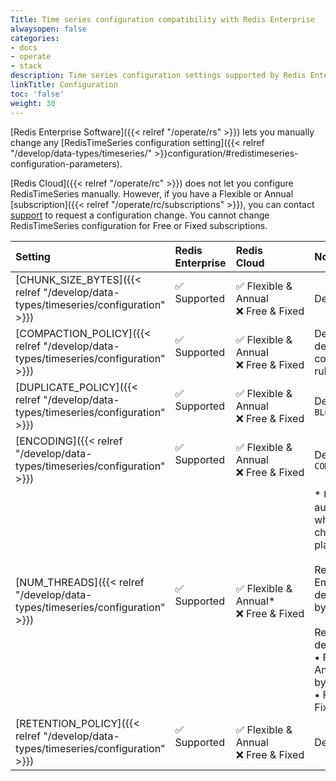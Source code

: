 ```yaml
---
Title: Time series configuration compatibility with Redis Enterprise
alwaysopen: false
categories:
- docs
- operate
- stack
description: Time series configuration settings supported by Redis Enterprise.
linkTitle: Configuration
toc: 'false'
weight: 30
---
```


[Redis Enterprise Software]({{< relref "/operate/rs" >}}) lets you manually change any [RedisTimeSeries configuration setting]({{< relref "/develop/data-types/timeseries/" >}}configuration/#redistimeseries-configuration-parameters).

[Redis Cloud]({{< relref "/operate/rc" >}}) does not let you configure RedisTimeSeries manually. However, if you have a Flexible or Annual [subscription]({{< relref "/operate/rc/subscriptions" >}}), you can contact [support](https://redis.com/company/support/) to request a configuration change. You cannot change RedisTimeSeries configuration for Free or Fixed subscriptions.

| Setting | Redis<br />Enterprise | Redis<br />Cloud | Notes |
|:--------|:----------------------|:-----------------|:------|
| [CHUNK_SIZE_BYTES]({{< relref "/develop/data-types/timeseries/configuration" >}}) | <span title="Supported">&#x2705; Supported</span><br /><span><br /></span> | <span title="Supported">&#x2705; Flexible & Annual</span><br /><span title="Not supported"><nobr>&#x274c; Free & Fixed</nobr></span> | Default: `4096` |
| [COMPACTION_POLICY]({{< relref "/develop/data-types/timeseries/configuration" >}}) | <span title="Supported">&#x2705; Supported</span><br /><span><br /></span> | <span title="Supported">&#x2705; Flexible & Annual</span><br /><span title="Not supported"><nobr>&#x274c; Free & Fixed</nobr></span> | Default: No default compaction rules |
| [DUPLICATE_POLICY]({{< relref "/develop/data-types/timeseries/configuration" >}}) | <span title="Supported">&#x2705; Supported</span><br /><span><br /></span> | <span title="Supported">&#x2705; Flexible & Annual</span><br /><span title="Not supported"><nobr>&#x274c; Free & Fixed</nobr></span> | Default: `BLOCK` |
| [ENCODING]({{< relref "/develop/data-types/timeseries/configuration" >}}) | <span title="Supported">&#x2705; Supported</span><br /><span><br /></span> | <span title="Supported">&#x2705; Flexible & Annual</span><br /><span title="Not supported"><nobr>&#x274c; Free & Fixed</nobr></span> | Default: `COMPRESSED` |
| [NUM_THREADS]({{< relref "/develop/data-types/timeseries/configuration" >}}) | <span title="Supported">&#x2705; Supported</span><br /><span><br /></span> | <span title="Supported">&#x2705; Flexible & Annual\*</span><br /><span title="Not supported"><nobr>&#x274c; Free & Fixed</nobr></span> | \* Updates automatically when you change your plan.<br /><br />Redis Enterprise default: Set by plan<br /><br />Redis Cloud defaults:<br />• Flexible & Annual: Set by plan<br />• Free & Fixed: `1`<br /> |
| [RETENTION_POLICY]({{< relref "/develop/data-types/timeseries/configuration" >}}) | <span title="Supported">&#x2705; Supported</span><br /><span><br /></span> | <span title="Supported">&#x2705; Flexible & Annual</span><br /><span title="Not supported"><nobr>&#x274c; Free & Fixed</nobr></span> | Default: `0` |


